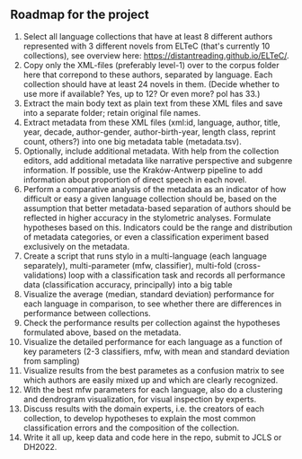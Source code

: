 ## Roadmap for the project

1. Select all language collections that have at least 8 different authors represented with 3 different novels from ELTeC (that's currently 10 collections), see overview here: https://distantreading.github.io/ELTeC/. 
2. Copy only the XML-files (preferably level-1) over to the corpus folder here that correpond to these authors, separated by language. Each collection should have at least 24 novels in them. (Decide whether to use more if available? Yes, up to 12? Or even more? pol has 33.)
3. Extract the main body text as plain text from these XML files and save into a separate folder; retain original file names. 
4. Extract metadata from these XML files (xml:id, language, author, title, year, decade, author-gender, author-birth-year, length class, reprint count, others?) into one big metadata table (metadata.tsv). 
5. Optionally, include additional metadata. With help from the collection editors, add additional metadata like narrative perspective and subgenre information. If possible, use the Kraków-Antwerp pipeline to add information about proportion of direct speech in each novel.
6. Perform a comparative analysis of the metadata as an indicator of how difficult or easy a given language collection should be, based on the assumption that better metadata-based separation of authors should be reflected in higher accuracy in the stylometric analyses. Formulate hypotheses based on this. Indicators could be the range and distribution of metadata categories, or even a classification experiment based exclusively on the metadata.  
7. Create a script that runs stylo in a multi-language (each language separately), multi-parameter (mfw, classifier), multi-fold (cross-validations) loop with a classification task and records all performance data (classification accuracy, principally) into a big table
8. Visualize the average (median, standard deviation) performance for each language in comparison, to see whether there are differences in performance between collections. 
9. Check the performance results per collection against the hypotheses formulated above, based on the metadata. 
10. Visualize the detailed performance for each language as a function of key parameters (2-3 classifiers, mfw, with mean and standard deviation from sampling)
11. Visualize results from the best parametes as a confusion matrix to see which authors are easily mixed up and which are clearly recognized. 
12. With the best mfw parameters for each language, also do a clustering and dendrogram visualization, for visual inspection by experts. 
13. Discuss results with the domain experts, i.e. the creators of each collection, to develop hypotheses to explain the most common classification errors and the composition of the collection. 
14. Write it all up, keep data and code here in the repo, submit to JCLS or DH2022. 
